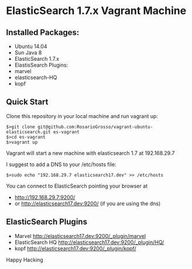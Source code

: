 # ElasticSearch 1.7.x Vagrant Machine

## Installed Packages:
- Ubuntu 14.04
- Sun Java 8
- ElasticSearch 1.7.x
- ElastisSearch Plugins:
 - marvel
 - elasticsearch-HQ
 - kopf


## Quick Start
Clone this repository in your local machine and run vagrant up:

    $>git clone git@github.com:RosarioGrosso/vagrant-ubuntu-elasticsearch.git es-vagrant
    $>cd es-vagrant
    $>vagrant up

Vagrant will start a new machine with elasticsearch 1.7 at 192.168.29.7

I suggest to add a DNS to your /etc/hosts file:

    $>sudo echo "192.168.29.7 elasticsearch17.dev" >> /etc/hosts

You can connect to ElasticSearch pointing your browser at
 - http://192.168.29.7:9200/
 - or http://elasticsearch17.dev:9200/ (if you are using the dns)

## ElasticSearch Plugins
 - Marvel http://elasticsearch17.dev:9200/_plugin/marvel
 - ElasticSearch HQ http://elasticsearch17.dev:9200/_plugin/HQ/
 - kopf http://elasticsearch17.dev:9200/_plugin/kopf/

 Happy Hacking

